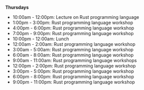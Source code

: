 **Thursdays**
- 10:00am - 12:00pm: Lecture on Rust programming language
- 1:00pm - 3:00pm: Rust programming language workshop
- 4:00pm - 6:00pm: Rust programming language workshop
- 7:00pm - 9:00pm: Rust programming language workshop
- 10:00pm - 12:00am: Lunch
- 12:00am - 2:00am: Rust programming language workshop
- 3:00am - 5:00am: Rust programming language workshop
- 6:00am - 8:00am: Rust programming language workshop
- 9:00am - 11:00am: Rust programming language workshops
- 12:00pm - 2:00pm: Rust programming language workshop
- 3:00pm - 5:00pm: Rust programming language workshop
- 6:00pm - 8:00pm: Rust programming language workshop
- 9:00pm - 11:00pm: Rust programming language workshop
